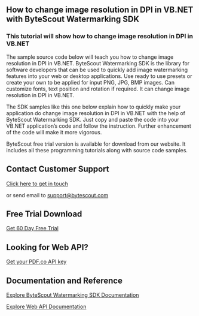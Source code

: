 ## How to change image resolution in DPI in VB.NET with ByteScout Watermarking SDK

### This tutorial will show how to change image resolution in DPI in VB.NET

The sample source code below will teach you how to change image resolution in DPI in VB.NET. ByteScout Watermarking SDK is the library for software developers that can be used to quickly add image watermarking features into your web or desktop applications. Use ready to use presets or create your own to be applied for input PNG, JPG, BMP images. Can customize fonts, text position and rotation if required. It can change image resolution in DPI in VB.NET.

The SDK samples like this one below explain how to quickly make your application do change image resolution in DPI in VB.NET with the help of ByteScout Watermarking SDK. Just copy and paste the code into your VB.NET application’s code and follow the instruction. Further enhancement of the code will make it more vigorous.

ByteScout free trial version is available for download from our website. It includes all these programming tutorials along with source code samples.

## Contact Customer Support

[Click here to get in touch](https://bytescout.zendesk.com/hc/en-us/requests/new?subject=ByteScout%20Watermarking%20SDK%20Question)

or send email to [support@bytescout.com](mailto:support@bytescout.com?subject=ByteScout%20Watermarking%20SDK%20Question) 

## Free Trial Download

[Get 60 Day Free Trial](https://bytescout.com/download/web-installer?utm_source=github-readme)

## Looking for Web API? 

[Get your PDF.co API key](https://pdf.co/documentation/api?utm_source=github-readme)

## Documentation and Reference

[Explore ByteScout Watermarking SDK Documentation](https://bytescout.com/documentation/index.html?utm_source=github-readme)

[Explore Web API Documentation](https://pdf.co/documentation/api?utm_source=github-readme)